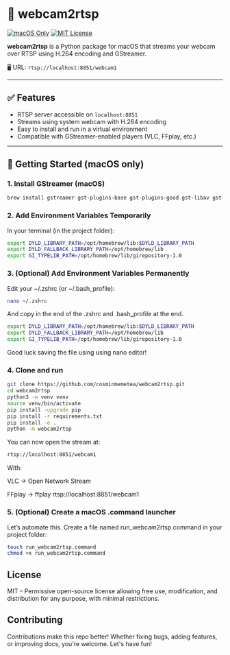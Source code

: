 # 📡 webcam2rtsp

[![macOS Only](https://img.shields.io/badge/macOS-supported-brightgreen?logo=apple)](#)
[![MIT License](https://img.shields.io/github/license/cosminmemetea/webcam2rtsp)](https://github.com/cosminmemetea/webcam2rstp/blob/main/LICENSE)

**webcam2rtsp** is a Python package for macOS that streams your webcam over RTSP using H.264 encoding and GStreamer.

🖥️ URL: `rtsp://localhost:8851/webcam1`

---

## ✅ Features

- RTSP server accessible on `localhost:8851`
- Streams using system webcam with H.264 encoding
- Easy to install and run in a virtual environment
- Compatible with GStreamer-enabled players (VLC, FFplay, etc.)

---

## 🚀 Getting Started (macOS only)

### 1. Install GStreamer (macOS)

```bash
brew install gstreamer gst-plugins-base gst-plugins-good gst-libav gst-plugins-bad gst-plugins-ugly pygobject3
```

### 2. Add Environment Variables Temporarily
In your terminal (in the project folder):

```bash
export DYLD_LIBRARY_PATH=/opt/homebrew/lib:$DYLD_LIBRARY_PATH
export DYLD_FALLBACK_LIBRARY_PATH=/opt/homebrew/lib
export GI_TYPELIB_PATH=/opt/homebrew/lib/girepository-1.0
```



### 3. (Optional) Add Environment Variables Permanently
Edit your ~/.zshrc (or ~/.bash_profile):

```bash
nano ~/.zshrc
```
And copy in the end of the .zshrc and .bash_profile at the end.
```bash
export DYLD_LIBRARY_PATH=/opt/homebrew/lib:$DYLD_LIBRARY_PATH
export DYLD_FALLBACK_LIBRARY_PATH=/opt/homebrew/lib
export GI_TYPELIB_PATH=/opt/homebrew/lib/girepository-1.0
```

Good luck saving the file using using nano editor!


### 4. Clone and run

```bash
git clone https://github.com/cosminmemetea/webcam2rtsp.git
cd webcam2rtsp
python3 -m venv venv
source venv/bin/activate
pip install -upgrade pip
pip install -r requirements.txt
pip install -e .
python -m webcam2rtsp
```

You can now open the stream at:

```bash
rtsp://localhost:8851/webcam1
```

With:

VLC → Open Network Stream

FFplay → ffplay rtsp://localhost:8851/webcam1

### 5. (Optional) Create a macOS .command launcher

Let’s automate this. Create a file named run_webcam2rtsp.command in your project folder:


```bash
touch run_webcam2rtsp.command
chmod +x run_webcam2rtsp.command
```

## License

MIT – Permissive open-source license allowing free use, modification, and distribution for any purpose, with minimal restrictions.

## Contributing
Contributions make this repo better! Whether fixing bugs, adding features, or improving docs, you're welcome.
Let's have fun!


